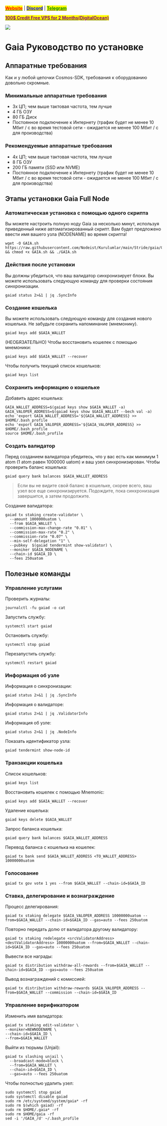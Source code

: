 &#x20;                                                       [<mark style="color:red;">**Website**</mark>](https://nodeist.net/) | [<mark style="color:blue;">**Discord**</mark>](https://discord.gg/ypx7mJ6Zzb) | [<mark style="color:green;">**Telegram**</mark>](https://t.me/noodeist)

&#x20;                                     [<mark style="color:purple;">**100$ Credit Free VPS for 2 Months(DigitalOcean)**</mark>](https://www.digitalocean.com/?refcode=410c988c8b3e&utm_campaign=Referral_Invite&utm_medium=Referral_Program&utm_source=badge)

![](https://i.hizliresim.com/qa5txaz.png)


# Gaia Руководство по установке
## Аппаратные требования
Как и у любой цепочки Cosmos-SDK, требования к оборудованию довольно скромные.

### Минимальные аппаратные требования
  - 3x ЦП; чем выше тактовая частота, тем лучше
  - 4 ГБ ОЗУ
  - 80 ГБ Диск
  - Постоянное подключение к Интернету (трафик будет не менее 10 Мбит / с во время тестовой сети - ожидается не менее 100 Мбит / с для производства)

### Рекомендуемые аппаратные требования
  - 4x ЦП; чем выше тактовая частота, тем лучше
  - 8 ГБ ОЗУ
  - 200 ГБ памяти (SSD или NVME)
  - Постоянное подключение к Интернету (трафик будет не менее 10 Мбит / с во время тестовой сети - ожидается не менее 100 Мбит / с для производства)

## Этапы установки Gaia Full Node
### Автоматическая установка с помощью одного скрипта
Вы можете настроить полную ноду Gaia за несколько минут, используя приведенный ниже автоматизированный скрипт.
Вам будет предложено ввести имя вашего узла (NODENAME) во время скрипта!

```
wget -O GAIA.sh https://raw.githubusercontent.com/Nodeist/Kurulumlar/main/Stride/gaia/GAIA && chmod +x GAIA.sh && ./GAIA.sh
```
### Действия после установки

Вы должны убедиться, что ваш валидатор синхронизирует блоки.
Вы можете использовать следующую команду для проверки состояния синхронизации.
```
gaiad status 2>&1 | jq .SyncInfo
```

### Создание кошелька
Вы можете использовать следующую команду для создания нового кошелька. Не забудьте сохранить напоминание (мнемонику).
```
gaiad keys add $GAIA_WALLET
```

(НЕОБЯЗАТЕЛЬНО) Чтобы восстановить кошелек с помощью мнемоники:
```
gaiad keys add $GAIA_WALLET --recover
```

Чтобы получить текущий список кошельков:
```
gaiad keys list
```
### Сохранить информацию о кошельке
Добавить адрес кошелька:
```
GAIA_WALLET_ADDRESS=$(gaiad keys show $GAIA_WALLET -a)
GAIA_VALOPER_ADDRESS=$(gaiad keys show $GAIA_WALLET --bech val -a)
echo 'export GAIA_WALLET_ADDRESS='${GAIA_WALLET_ADDRESS} >> $HOME/.bash_profile
echo 'export GAIA_VALOPER_ADDRESS='${GAIA_VALOPER_ADDRESS} >> $HOME/.bash_profile
source $HOME/.bash_profile
```


### Создать валидатор
Перед созданием валидатора убедитесь, что у вас есть как минимум 1 atom (1 atom равен 1000000 uatom) и ваш узел синхронизирован.
Чтобы проверить баланс кошелька:
```
gaiad query bank balances $GAIA_WALLET_ADDRESS
```
> Если вы не видите свой баланс в кошельке, скорее всего, ваш узел все еще синхронизируется. Подождите, пока синхронизация завершится, а затем продолжите.

Создание валидатора:
```
gaiad tx staking create-validator \
  --amount 1000000uatom \
  --from $GAIA_WALLET \
  --commission-max-change-rate "0.01" \
  --commission-max-rate "0.2" \
  --commission-rate "0.07" \
  --min-self-delegation "1" \
  --pubkey  $(gaiad tendermint show-validator) \
  --moniker $GAIA_NODENAME \
  --chain-id $GAIA_ID \
  --fees 250uatom
```


## Полезные команды
### Управление услугами
Проверить журналы:
```
journalctl -fu gaiad -o cat
```

Запустить службу:
```
systemctl start gaiad
```

Остановить службу:
```
systemctl stop gaiad
```

Перезапустить службу:
```
systemctl restart gaiad
```

### Информация об узле
Информация о синхронизации:
```
gaiad status 2>&1 | jq .SyncInfo
```

Информация о валидаторе:
```
gaiad status 2>&1 | jq .ValidatorInfo
```

Информация об узле:
```
gaiad status 2>&1 | jq .NodeInfo
```

Показать идентификатор узла:
```
gaiad tendermint show-node-id
```

### Транзакции кошелька
Список кошельков:
```
gaiad keys list
```

Восстановить кошелек с помощью Mnemonic:
```
gaiad keys add $GAIA_WALLET --recover
```

Удаление кошелька:
```
gaiad keys delete $GAIA_WALLET
```

Запрос баланса кошелька:
```
gaiad query bank balances $GAIA_WALLET_ADDRESS
```

Перевод баланса с кошелька на кошелек:
```
gaiad tx bank send $GAIA_WALLET_ADDRESS <TO_WALLET_ADDRESS> 10000000uatom
```

### Голосование
```
gaiad tx gov vote 1 yes --from $GAIA_WALLET --chain-id=$GAIA_ID
```

### Ставка, делегирование и вознаграждение
Процесс делегирования:
```
gaiad tx staking delegate $GAIA_VALOPER_ADDRESS 10000000uatom --from=$GAIA_WALLET --chain-id=$GAIA_ID --gas=auto --fees 250uatom
```

Повторно передать долю от валидатора другому валидатору:
```
gaiad tx staking redelegate <srcValidatorAddress> <destValidatorAddress> 10000000uatom --from=$GAIA_WALLET --chain-id=$GAIA_ID --gas=auto --fees 250uatom
```

Вывести все награды:
```
gaiad tx distribution withdraw-all-rewards --from=$GAIA_WALLET --chain-id=$GAIA_ID --gas=auto --fees 250uatom
```

Вывод вознаграждений с комиссией:
```
gaiad tx distribution withdraw-rewards $GAIA_VALOPER_ADDRESS --from=$GAIA_WALLET --commission --chain-id=$GAIA_ID
```

### Управление верификатором
Изменить имя валидатора:
```
gaiad tx staking edit-validator \
--moniker=NEWNODENAME \
--chain-id=$GAIA_ID \
--from=$GAIA_WALLET
```

Выйти из тюрьмы (Unjail):
```
gaiad tx slashing unjail \
  --broadcast-mode=block \
  --from=$GAIA_WALLET \
  --chain-id=$GAIA_ID \
  --gas=auto --fees 250uatom
```


Чтобы полностью удалить узел:
```
sudo systemctl stop gaiad
sudo systemctl disable gaiad
sudo rm /etc/systemd/system/gaia* -rf
sudo rm $(which gaiad) -rf
sudo rm $HOME/.gaia* -rf
sudo rm $HOME/gaia -rf
sed -i '/GAIA_/d' ~/.bash_profile
```
  